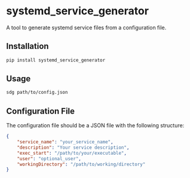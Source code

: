    # systemd_service_generator

   A tool to generate systemd service files from a configuration file.

   ## Installation

   ```bash
   pip install systemd_service_generator
   ```

   ## Usage

   ```bash
   sdg path/to/config.json
   ```

   ## Configuration File

   The configuration file should be a JSON file with the following structure:

   ```json
   {
       "service_name": "your_service_name",
       "description": "Your service description",
       "exec_start": "/path/to/your/executable",
       "user": "optional_user",
       "workingDirectory": "/path/to/working/directory"
   }
   ```